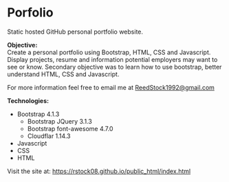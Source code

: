 # Porfolio
Static hosted GitHub personal portfolio website.

<b>Objective:</b> <br>
Create a personal portfolio using Bootstrap, HTML, CSS and Javascript. Display projects,
resume and information potential employers may want to see or know. Secondary objective
was to learn how to use bootstrap, better understand HTML, CSS and Javascript.

For more information feel free to email me at ReedStock1992@gmail.com

<b>Technologies:</b> <br>
 - Bootstrap 4.1.3
   - Bootstrap JQuery 3.1.3
   - Bootstrap font-awesome 4.7.0
   - Cloudflar 1.14.3
 - Javascript
 - CSS
 - HTML
 
 Visit the site at: https://rstock08.github.io/public_html/index.html
